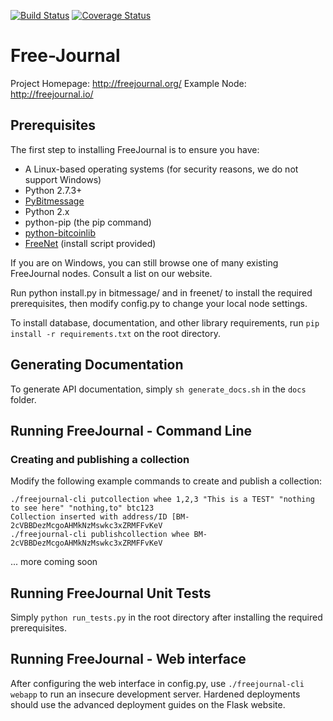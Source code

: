 [![Build Status](https://travis-ci.org/FreeJournal/freejournal.svg?branch=develop)](https://travis-ci.org/FreeJournal/freejournal) [![Coverage Status](https://coveralls.io/repos/FreeJournal/freejournal/badge.svg?branch=coveralls)](https://coveralls.io/r/FreeJournal/freejournal?branch=coveralls)
# Free-Journal
Project Homepage: http://freejournal.org/
Example Node: http://freejournal.io/

## Prerequisites

The first step to installing FreeJournal is to ensure you have:
- A Linux-based operating systems (for security reasons, we do not support Windows)
- Python 2.7.3+
- [PyBitmessage](https://github.com/Bitmessage/PyBitmessage/)
- Python 2.x
- python-pip (the pip command)
- [python-bitcoinlib](https://github.com/petertodd/python-bitcoinlib)
- [FreeNet](https://freenetproject.org) (install script provided)

If you are on Windows, you can still browse one of many existing FreeJournal nodes.
Consult a list on our website.

Run python install.py in bitmessage/ and in freenet/
to install the required prerequisites, then modify config.py to 
change your local node settings.

To install database, documentation, and other library requirements, run
``pip install -r requirements.txt`` on the root directory.

## Generating Documentation

To generate API documentation, simply `sh generate_docs.sh` in the `docs` folder.

## Running FreeJournal - Command Line

### Creating and publishing a collection

Modify the following example commands to create and publish a collection:
```
./freejournal-cli putcollection whee 1,2,3 "This is a TEST" "nothing to see here" "nothing,to" btc123
Collection inserted with address/ID [BM-2cVBBDezMcgoAHMkNzMswkc3xZRMFFvKeV
./freejournal-cli publishcollection whee BM-2cVBBDezMcgoAHMkNzMswkc3xZRMFFvKeV
```

... more coming soon

## Running FreeJournal Unit Tests

Simply `python run_tests.py` in the root directory after installing the required
prerequisites.

## Running FreeJournal - Web interface

After configuring the web interface in config.py, use `./freejournal-cli webapp` to run an insecure
 development server.  Hardened deployments should use the advanced deployment guides on the Flask 
website.
